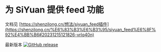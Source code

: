 
# 为 SiYuan 提供 feed 功能

文档见 [https://shenzilong.cn/想法/siyuan_feed插件](https://shenzilong.cn/%E6%83%B3%E6%B3%95/siyuan_feed%E6%8F%92%E4%BB%B6#20231215121826-vrlq40n)

最新版本 [![GitHub release](https://img.shields.io/github/release/2234839/feed_siyuan_plugin.svg?style=flat)](https://github.com/2234839/feed_siyuan_plugin)
